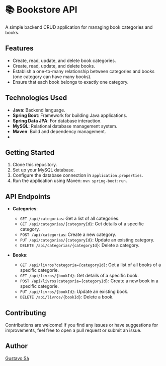 #  :books: Bookstore API

A simple backend CRUD application for managing book categories and books.

## Features

- Create, read, update, and delete book categories.
- Create, read, update, and delete books.
- Establish a one-to-many relationship between categories and books (one category can have many books).
- Ensure that each book belongs to exactly one category.

## Technologies Used

- **Java**: Backend language.
- **Spring Boot**: Framework for building Java applications.
- **Spring Data JPA**: For database interaction.
- **MySQL**: Relational database management system.
- **Maven**: Build and dependency management.
- 
## Getting Started

1. Clone this repository.
2. Set up your MySQL database.
3. Configure the database connection in `application.properties`.
4. Run the application using Maven: `mvn spring-boot:run`.

## API Endpoints

- **Categories**:
  - `GET /api/categorias`: Get a list of all categories.
  - `GET /api/categorias/{categoryId}`: Get details of a specific category.
  - `POST /api/categorias`: Create a new category.
  - `PUT /api/categorias/{categoryId}`: Update an existing category.
  - `DELETE /api/categorias/{categoryId}`: Delete a category.

- **Books**:
  - `GET /api/livros?categoria={categoryId}`: Get a list of all books of a specific categorie.
  - `GET /api/livros/{bookId}`: Get details of a specific book.
  - `POST /api/livros?categoria={categoryId}`: Create a new book in a specific categorie.
  - `PUT /api/livros/{bookId}`: Update an existing book.
  - `DELETE /api/livros/{bookId}`: Delete a book.

## Contributing

Contributions are welcome! If you find any issues or have suggestions for improvements, feel free to open a pull request or submit an issue.

## Author
[Gustavo Sá](https://github.com/gsbad)
